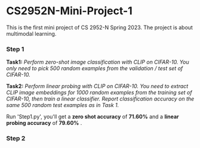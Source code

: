 # CS2952N-Mini-Project-1
This is the first mini project of CS 2952-N Spring 2023. The project is about multimodal learning.



### Step 1

**Task1:** *Perform zero-shot image classification with CLIP on CIFAR-10. You only need to pick 500 random examples from the validation / test set of CIFAR-10.*

**Task2:** *Perform linear probing with CLIP on CIFAR-10. You need to extract CLIP image embeddings for 1000 random examples from the training set of CIFAR-10, then train a linear classifier. Report classification accuracy on the same 500 random test examples as in Task 1.*



Run 'Step1.py', you'll get a **zero shot accuracy** of **71.60%** and a **linear probing accuracy** of **79.60%** .





### Step 2





